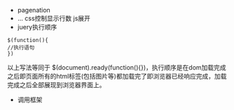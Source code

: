 - pagenation
- ... css控制显示行数 js展开
- juery执行顺序  
```
$(function(){
//执行语句
})
```
以上写法等同于 $(document).ready(function(){})，执行顺序是在dom加载完成之后即页面所有的html标签(包括图片等)都加载完了即浏览器已经响应完成，加载完成之后全部展现到浏览器界面上。
- 调用框架
